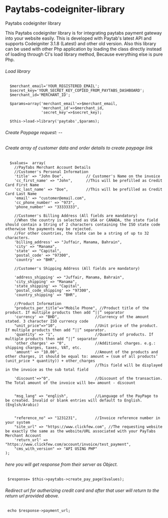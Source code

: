# Paytabs-codeigniter-library
Paytabs codeigniter library

This Paytabs codeigniter library is for  integrating  paytabs payment gateway into your website easily. This is developed with Paytab's latest API and supports Codeigniter  3.1.8 (Latest) and other old version. Also this library can be used with other Php application by loading the class directly instead of loading through CI's load library method, Because everything else is pure Php.



###### Load library 
 ```   
   $merchant_email='YOUR_REGISTERED_EMAIL';
   $secret_key='YOUR_SECRET_KEY_COPIED_FROM_PAYTABS_DASHBOARD';
   $merchant_id='MERCHANT_ID';

   $params=array('merchant_email'=>$merchant_email,
                 'merchant_id'=>$merchant_id,
                 'secret_key'=>$secret_key);
                 
   $this->load->library('paytabs',$params);
```  
###### Create Paypage request: --  
###### Create array of customer data and order details to create paypage link
```  
  $values=  array(
    //PayTabs Merchant Account Details
	//Customer's Personal Information
	'title' => "John Doe", 			// Customer's Name on the invoice
	'cc_first_name' => "John", 		//This will be prefilled as Credit Card First Name
    'cc_last_name' => "Doe", 		//This will be prefilled as Credit Card Last Name
	'email' => "customer@email.com",
    'cc_phone_number' => "973",
	'phone_number' => "33333333",
    
	//Customer's Billing Address (All fields are mandatory)
	//When the country is selected as USA or CANADA, the state field should contain a String of 2 characters containing the ISO state code otherwise the payments may be rejected. 
	//For other countries, the state can be a string of up to 32 characters.
	'billing_address' => "Juffair, Manama, Bahrain",
    'city' => "Manama",
    'state' => "Capital",
    'postal_code' => "97300",
    'country' => "BHR",
   
    //Customer's Shipping Address (All fields are mandatory)
	
	'address_shipping' => "Juffair, Manama, Bahrain",
    'city_shipping' => "Manama",
    'state_shipping' => "Capital",
    'postal_code_shipping' => "97300",
    'country_shipping' => "BHR",
   
    //Product Information
    "products_per_title"=>"Mobile Phone", //Product title of the product. If multiple products then add “||” separator
    'currency' => "BHD",				//Currency of the amount stated. 3 character ISO currency code 
	"unit_price"=>"10",					//Unit price of the product. If multiple products then add “||” separator.
    'quantity' => "1",					//Quantity of products. If multiple products then add “||” separator
	'other_charges' => "0",				//Additional charges. e.g.: shipping charges, taxes, VAT, etc.
	'amount' => "10.00",  				//Amount of the products and other charges, it should be equal to: amount = (sum of all products’ (unit_price * quantity)) + other_charges
										//This field will be displayed in the invoice as the sub total field

	'discount'=>"0",					//Discount of the transaction. The Total amount of the invoice will be= amount - discount

	
	"msg_lang" => "english",			//Language of the PayPage to be created. Invalid or blank entries will default to English.(Englsh/Arabic)
    
    
    "reference_no" => "1231231",		//Invoice reference number in your system
    "site_url" => "https://www.clickfew.com", //The requesting website be exactly the same as the website/URL associated with your PayTabs Merchant Account
    'return_url' => "https://www.clickfew.com/account/invoice/test_payment",
    "cms_with_version" => "API USING PHP"
);
```  
###### here you will get response from their server as Object.
```  
 $response= $this->paytabs->create_pay_page($values);   
 ```  
###### Redirect url for autherizing credit card and after that user will return to the return url provided above.   
```  
 echo $response->payment_url;   
 ```
   
